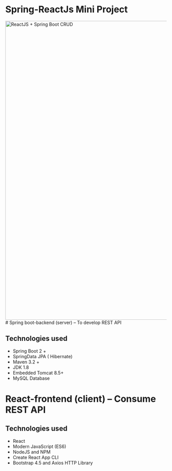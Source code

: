 # Spring-ReactJs Mini Project 
<img width="933" alt="ReactJS + Spring Boot CRUD" src="https://user-images.githubusercontent.com/28465241/112811405-3dc19600-90a6-11eb-9943-a50d93b923b7.png">
# Spring boot-backend (server) – To develop REST API</br>

## Technologies used
* Spring Boot 2 +</br>
* SpringData JPA ( Hibernate)</br>
* Maven 3.2 +</br>
*  JDK 1.8</br>
*  Embedded Tomcat 8.5+</br>
*  MySQL Database</br>
# React-frontend (client) – Consume REST API</br>
## Technologies used
*  React</br>
*  Modern JavaScript (ES6)</br>
*  NodeJS and NPM</br>
*  Create React App CLI</br>
*  Bootstrap 4.5 and Axios HTTP Library


